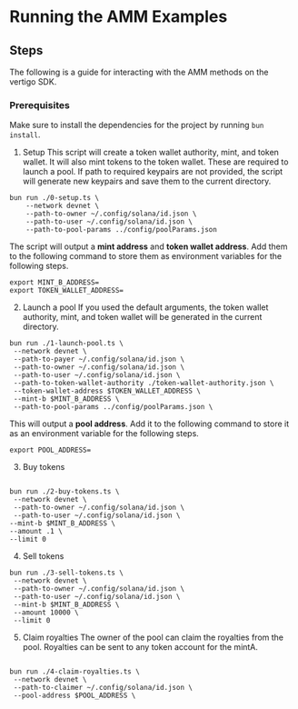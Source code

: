# Running the AMM Examples

## Steps

The following is a guide for interacting with the AMM methods on the vertigo SDK.

### Prerequisites

Make sure to install the dependencies for the project by running `bun install`.

1. Setup
   This script will create a token wallet authority, mint, and token wallet. It will also mint tokens to the token wallet. These are required to launch a pool. If path to required keypairs are not provided, the script will generate new keypairs and save them to the current directory.

```
bun run ./0-setup.ts \
    --network devnet \
    --path-to-owner ~/.config/solana/id.json \
    --path-to-user ~/.config/solana/id.json \
    --path-to-pool-params ../config/poolParams.json
```

The script will output a **mint address** and **token wallet address**. Add them to the following command to store them as environment variables for the following steps.

```
export MINT_B_ADDRESS=
export TOKEN_WALLET_ADDRESS=
```

2. Launch a pool
   If you used the default arguments, the token wallet authority, mint, and token wallet will be generated in the current directory.

```
bun run ./1-launch-pool.ts \
 --network devnet \
 --path-to-payer ~/.config/solana/id.json \
 --path-to-owner ~/.config/solana/id.json \
 --path-to-user ~/.config/solana/id.json \
 --path-to-token-wallet-authority ./token-wallet-authority.json \
 --token-wallet-address $TOKEN_WALLET_ADDRESS \
 --mint-b $MINT_B_ADDRESS \
 --path-to-pool-params ../config/poolParams.json \

```

This will output a **pool address**. Add it to the following command to store it as an environment variable for the following steps.

```
export POOL_ADDRESS=
```

3. Buy tokens

```

bun run ./2-buy-tokens.ts \
 --network devnet \
 --path-to-owner ~/.config/solana/id.json \
 --path-to-user ~/.config/solana/id.json \
--mint-b $MINT_B_ADDRESS \
--amount .1 \
--limit 0

```

4. Sell tokens

```
bun run ./3-sell-tokens.ts \
 --network devnet \
 --path-to-owner ~/.config/solana/id.json \
 --path-to-user ~/.config/solana/id.json \
 --mint-b $MINT_B_ADDRESS \
 --amount 10000 \
 --limit 0

```

5. Claim royalties
   The owner of the pool can claim the royalties from the pool. Royalties can be sent to any token account for the mintA.

```

bun run ./4-claim-royalties.ts \
 --network devnet \
 --path-to-claimer ~/.config/solana/id.json \
 --pool-address $POOL_ADDRESS \

```
